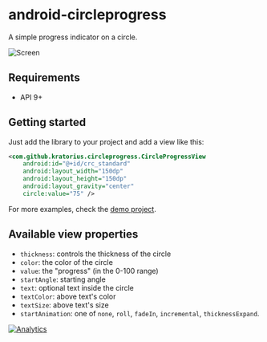 # android-circleprogress

A simple progress indicator on a circle.

![Screen](https://github.com/kratorius/android-circleprogress/raw/master/demo/images/showcase.png)


## Requirements

* API 9+


## Getting started

Just add the library to your project and add a view like this:

``` xml
<com.github.kratorius.circleprogress.CircleProgressView
    android:id="@+id/crc_standard"
    android:layout_width="150dp"
    android:layout_height="150dp"
    android:layout_gravity="center"
    circle:value="75" />
```

For more examples, check the [demo project](https://github.com/kratorius/android-circleprogress/tree/master/demo).


## Available view properties

* `thickness`: controls the thickness of the circle
* `color`: the color of the circle
* `value`: the "progress" (in the 0-100 range)
* `startAngle`: starting angle
* `text`: optional text inside the circle
* `textColor`: above text's color
* `textSize`: above text's size
* `startAnimation`: one of `none`, `roll`, `fadeIn`, `incremental`, `thicknessExpand`.

[![Analytics](https://ga-beacon.appspot.com/UA-184881-14/android-circleprogress)](https://github.com/igrigorik/ga-beacon)
